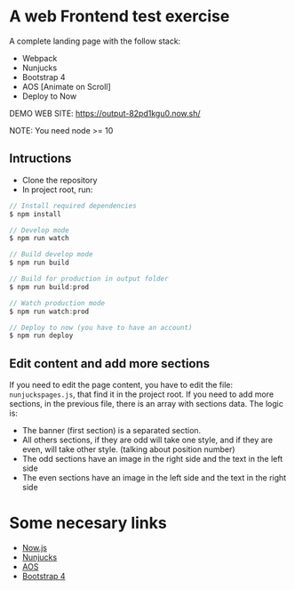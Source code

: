 # A web Frontend test exercise
A complete landing page with the follow stack:
* Webpack
* Nunjucks
* Bootstrap 4
* AOS [Animate on Scroll]
* Deploy to Now

DEMO WEB SITE: https://output-82pd1kgu0.now.sh/

NOTE: You need node >= 10

## Intructions
    
  - Clone the repository
  - In project root, run:
```js
// Install required dependencies
$ npm install

// Develop mode
$ npm run watch

// Build develop mode
$ npm run build

// Build for production in output folder
$ npm run build:prod

// Watch production mode
$ npm run watch:prod

// Deploy to now (you have to have an account)
$ npm run deploy
```

## Edit content and add more sections
If you need to edit the page content, you have to edit the file: ```nunjuckspages.js```, that find it in the project root.
If you need to add more sections, in the previous file, there is an array with sections data.
The logic is:
* The banner (first section) is a separated section.
* All others sections, if they are odd will take one style, and if they are even, will take other style. (talking about position number)
* The odd sections have an image in the right side and the text in the left side
* The even sections have an image in the left side and the text in the right side

# Some necesary links
* [Now.js](https://zeit.co/now)
* [Nunjucks](https://mozilla.github.io/nunjucks/)
* [AOS](https://michalsnik.github.io/aos/)
* [Bootstrap 4](https://getbootstrap.com/)
